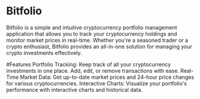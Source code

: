 # Bitfolio
Bitfolio is a simple and intuitive cryptocurrency portfolio management application that allows you to track your cryptocurrency holdings and monitor market prices in real-time. Whether you're a seasoned trader or a crypto enthusiast, Bitfolio provides an all-in-one solution for managing your crypto investments effectively.

#Features
Portfolio Tracking: Keep track of all your cryptocurrency investments in one place. Add, edit, or remove transactions with ease.
Real-Time Market Data: Get up-to-date market prices and 24-hour price changes for various cryptocurrencies.
Interactive Charts: Visualize your portfolio's performance with interactive charts and historical data.

